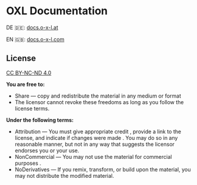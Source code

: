 # OXL Documentation

DE 🇩🇪: [docs.o-x-l.at](https://docs.o-x-l.at)

EN 🇬🇧: [docs.o-x-l.com](https://docs.o-x-l.com)


## License

[CC BY-NC-ND 4.0](https://creativecommons.org/licenses/by-nc-nd/4.0/)

**You are free to:**

* Share — copy and redistribute the material in any medium or format
* The licensor cannot revoke these freedoms as long as you follow the license terms.

**Under the following terms:**

* Attribution — You must give appropriate credit , provide a link to the license, and indicate if changes were made . You may do so in any reasonable manner, but not in any way that suggests the licensor endorses you or your use.
* NonCommercial — You may not use the material for commercial purposes .
* NoDerivatives — If you remix, transform, or build upon the material, you may not distribute the modified material. 
